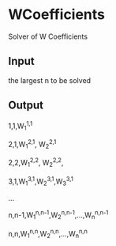 # WCoefficients
Solver of W Coefficients

## Input
the largest n to be solved

## Output
1,1,W<sub>1</sub><sup>1,1</sup>

2,1,W<sub>1</sub><sup>2,1</sup>, W<sub>2</sub><sup>2,1</sup>

2,2,W<sub>1</sub><sup>2,2</sup>, W<sub>2</sub><sup>2,2</sup>, 

3,1,W<sub>1</sub><sup>3,1</sup>,W<sub>2</sub><sup>3,1</sup>,W<sub>3</sub><sup>3,1</sup>

...

n,n-1,W<sub>1</sub><sup>n,n-1</sup>,W<sub>2</sub><sup>n,n-1</sup>,...,W<sub>n</sub><sup>n,n-1</sup>

n,n,W<sub>1</sub><sup>n,n</sup>,W<sub>2</sub><sup>n,n</sup>,...,W<sub>n</sub><sup>n,n</sup>
